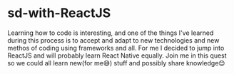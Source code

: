 # sd-with-ReactJS
Learning how to code is interesting, and one of the things I've learned during this process is to accept and adapt to new technologies and new methos of coding using frameworks and all. For me I decided to jump into ReactJS and will probably learn React Native equally. Join me in this quest so we could all learn new(for me😅) stuff and possibly share knowledge😊
